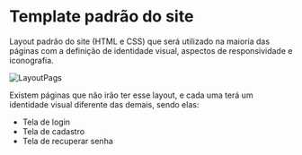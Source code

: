 # Template padrão do site

Layout padrão do site (HTML e CSS) que será utilizado na maioria das páginas com a definição de identidade visual, aspectos de responsividade e iconografia.

![LayoutPags](https://github.com/ICEI-PUC-Minas-PMV-ADS/unihouse/assets/85804740/f12c69ac-48b1-4e2f-8b9d-d6b075bf25c5)

Existem páginas que não irão ter esse layout, e cada uma terá um identidade visual diferente das demais, sendo elas: 
* Tela de login
* Tela de cadastro
* Tela de recuperar senha
